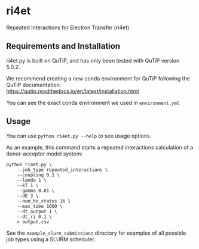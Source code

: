 # ri4et
Repeated Interactions for Electron Transfer (ri4et)

## Requirements and Installation

ri4et.py is built on QuTiP, and has only been tested with QuTiP version 5.0.2.

We recommend creating a new conda environment for QuTiP following the QuTiP documentation: https://qutip.readthedocs.io/en/latest/installation.html

You can see the exact conda environment we used in `environment.yml`

## Usage

You can use `python ri4et.py --help` to see usage options.

As an example, this command starts a repeated interactions calculation of a donor-acceptor model system:
```
python ri4et.py \
    --job_type repeated_interactions \
    --coupling 0.1 \
    --lamda 1 \
    --kT 1 \
    --gamma 0.01 \
    --dE 3 \
    --num_ho_states 16 \
    --max_time 1000 \
    --dt_output 1 \
    --dt_ri 0.1 \
    > output.csv
```

See the `example_slurm_submissions` directory for examples of all possible job types using a SLURM scheduler. 
